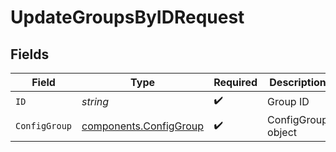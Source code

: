 # UpdateGroupsByIDRequest


## Fields

| Field                                                            | Type                                                             | Required                                                         | Description                                                      |
| ---------------------------------------------------------------- | ---------------------------------------------------------------- | ---------------------------------------------------------------- | ---------------------------------------------------------------- |
| `ID`                                                             | *string*                                                         | :heavy_check_mark:                                               | Group ID                                                         |
| `ConfigGroup`                                                    | [components.ConfigGroup](../../models/components/configgroup.md) | :heavy_check_mark:                                               | ConfigGroup object                                               |